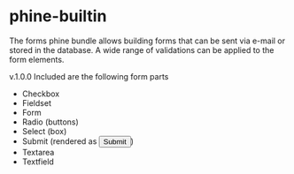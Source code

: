 # phine-builtin
The forms phine bundle allows building forms that can be sent via e-mail or stored in the database.
A wide range of validations can be applied to the form elements.

v.1.0.0
Included are the following form parts
- Checkbox
- Fieldset
- Form
- Radio (buttons)
- Select (box)
- Submit (rendered as <input type="submit">)
- Textarea
- Textfield